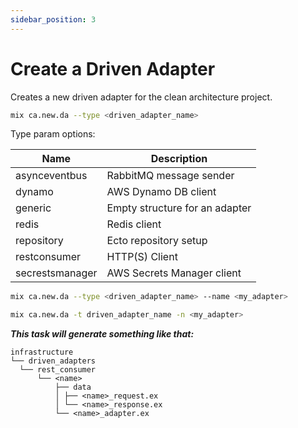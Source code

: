 ```yaml
---
sidebar_position: 3
---
```


# Create a Driven Adapter

Creates a new driven adapter for the clean architecture project.

```bash
mix ca.new.da --type <driven_adapter_name>
```

Type param options:

| Name            | Description                    |
|-----------------|--------------------------------|
| asynceventbus   | RabbitMQ message sender        |
| dynamo          | AWS Dynamo DB client           |
| generic         | Empty structure for an adapter |
| redis           | Redis client                   |
| repository      | Ecto repository setup          |
| restconsumer    | HTTP(S) Client                 |
| secrestsmanager | AWS Secrets Manager client     |


```bash
mix ca.new.da --type <driven_adapter_name> --name <my_adapter>

mix ca.new.da -t driven_adapter_name -n <my_adapter>
```

**_This task will generate something like that:_**

```
infrastructure
└── driven_adapters
  └── rest_consumer
      └── <name>
          ├── data
          │ ├── <name>_request.ex
          │ └── <name>_response.ex
          └── <name>_adapter.ex
```